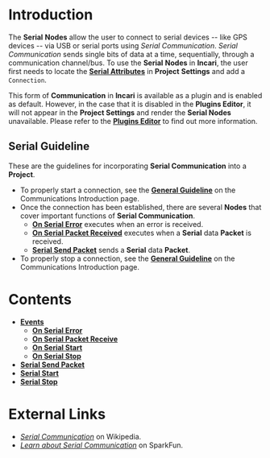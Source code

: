 # Introduction

The **Serial** **Nodes** allow the user to connect to serial devices -- like GPS devices -- via USB or serial ports using *Serial* *Communication*. *Serial* *Communication* sends single bits of data at a time, sequentially, through a communication channel/bus. To use the **Serial** **Nodes** in **Incari**, the user first needs to locate the [**Serial Attributes**](../../../modules/project-settings.md#serial) in **Project** **Settings** and add a `Connection`. 

This form of **Communication** in **Incari** is available as a plugin and is enabled as default. However, in the case that it is disabled in the **Plugins Editor**, it will not appear in the **Project Settings** and render the **Serial Nodes** unavailable. Please refer to the [**Plugins Editor**](../../../modules/plugins/README.md) to find out more information.

## Serial Guideline

These are the guidelines for incorporating **Serial Communication** into a **Project**.

* To properly start a connection, see the [**General Guideline**](../README.md#general-guideline) on the Communications Introduction page.
* Once the connection has been established, there are several **Nodes** that cover important functions of **Serial Communication**.
  * [**On Serial Error**](events/onserialerror.md) executes when an error is received.
  * [**On Serial Packet Received**](events/onserialpacketreceive.md) executes when a **Serial** data **Packet** is received. 
  * [**Serial Send Packet**](serialsendpacket.md) sends a **Serial** data **Packet**.
* To properly stop a connection, see the [**General Guideline**](../README.md#general-guideline) on the Communications Introduction page.



# Contents

* [**Events**](events/)
  * [**On Serial Error**](events/onserialerror.md)
  * [**On Serial Packet Receive**](events/onserialpacketreceive.md)
  * [**On Serial Start**](events/onserialstart.md)
  * [**On Serial Stop**](events/onserialstop.md)
* [**Serial Send Packet**](serialsendpacket.md)
* [**Serial Start**](serialstart.md)
* [**Serial Stop**](serialstop.md)


# External Links

* [*Serial Communication*](https://en.wikipedia.org/wiki/Serial_communication) on Wikipedia.
* [*Learn about Serial Communication*](https://learn.sparkfun.com/tutorials/serial-communication/all) on SparkFun. 
